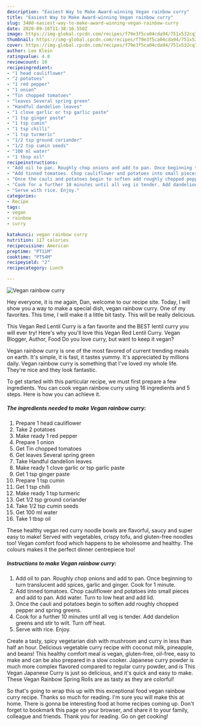 ```yaml
---
description: "Easiest Way to Make Award-winning Vegan rainbow curry"
title: "Easiest Way to Make Award-winning Vegan rainbow curry"
slug: 3480-easiest-way-to-make-award-winning-vegan-rainbow-curry
date: 2020-09-16T11:38:16.558Z
image: https://img-global.cpcdn.com/recipes/f79e3f5ca04cda94/751x532cq70/vegan-rainbow-curry-recipe-main-photo.jpg
thumbnail: https://img-global.cpcdn.com/recipes/f79e3f5ca04cda94/751x532cq70/vegan-rainbow-curry-recipe-main-photo.jpg
cover: https://img-global.cpcdn.com/recipes/f79e3f5ca04cda94/751x532cq70/vegan-rainbow-curry-recipe-main-photo.jpg
author: Leo Klein
ratingvalue: 4.8
reviewcount: 10
recipeingredient:
- "1 head cauliflower"
- "2 potatoes"
- "1 red pepper"
- "1 onion"
- "Tin chopped tomatoes"
- "leaves Several spring green"
- "Handful dandelion leaves"
- "1 clove garlic or tsp garlic paste"
- "1 tsp ginger paste"
- "1 tsp cumin"
- "1 tsp chilli"
- "1 tsp turmeric"
- "1/2 tsp ground coriander"
- "1/2 tsp cumin seeds"
- "100 ml water"
- "1 tbsp oil"
recipeinstructions:
- "Add oil to pan. Roughly chop onions and add to pan. Once beginning to turn translucent add spices, garlic and ginger. Cook for 1 minute."
- "Add tinned tomatoes. Chop cauliflower and potatoes into small pieces and add to pan. Add water. Turn to low heat and add lid."
- "Once the cauli and potatoes begin to soften add roughly chopped pepper and spring greens."
- "Cook for a further 10 minutes until all veg is tender. Add dandelion greens and stir to wilt. Turn off heat."
- "Serve with rice. Enjoy."
categories:
- Recipe
tags:
- vegan
- rainbow
- curry

katakunci: vegan rainbow curry 
nutrition: 117 calories
recipecuisine: American
preptime: "PT11M"
cooktime: "PT54M"
recipeyield: "2"
recipecategory: Lunch

---
```



![Vegan rainbow curry](https://img-global.cpcdn.com/recipes/f79e3f5ca04cda94/751x532cq70/vegan-rainbow-curry-recipe-main-photo.jpg)

Hey everyone, it is me again, Dan, welcome to our recipe site. Today, I will show you a way to make a special dish, vegan rainbow curry. One of my favorites. This time, I will make it a little bit tasty. This will be really delicious.

This Vegan Red Lentil Curry is a fan favorite and the BEST lentil curry you will ever try! Here&#39;s why you&#39;ll love this Vegan Red Lentil Curry. Vegan Blogger, Author, Food Do you love curry, but want to keep it vegan?

Vegan rainbow curry is one of the most favored of current trending meals on earth. It's simple, it is fast, it tastes yummy. It's appreciated by millions daily. Vegan rainbow curry is something that I've loved my whole life. They're nice and they look fantastic.


To get started with this particular recipe, we must first prepare a few ingredients. You can cook vegan rainbow curry using 16 ingredients and 5 steps. Here is how you can achieve it.

<!--inarticleads1-->

##### The ingredients needed to make Vegan rainbow curry:

1. Prepare 1 head cauliflower
1. Take 2 potatoes
1. Make ready 1 red pepper
1. Prepare 1 onion
1. Get Tin chopped tomatoes
1. Get leaves Several spring green
1. Take Handful dandelion leaves
1. Make ready 1 clove garlic or tsp garlic paste
1. Get 1 tsp ginger paste
1. Prepare 1 tsp cumin
1. Get 1 tsp chilli
1. Make ready 1 tsp turmeric
1. Get 1/2 tsp ground coriander
1. Take 1/2 tsp cumin seeds
1. Get 100 ml water
1. Take 1 tbsp oil


These healthy vegan red curry noodle bowls are flavorful, saucy and super easy to make! Served with vegetables, crispy tofu, and gluten-free noodles too! Vegan comfort food which happens to be wholesome and healthy. The colours makes it the perfect dinner centrepiece too! 

<!--inarticleads2-->

##### Instructions to make Vegan rainbow curry:

1. Add oil to pan. Roughly chop onions and add to pan. Once beginning to turn translucent add spices, garlic and ginger. Cook for 1 minute.
1. Add tinned tomatoes. Chop cauliflower and potatoes into small pieces and add to pan. Add water. Turn to low heat and add lid.
1. Once the cauli and potatoes begin to soften add roughly chopped pepper and spring greens.
1. Cook for a further 10 minutes until all veg is tender. Add dandelion greens and stir to wilt. Turn off heat.
1. Serve with rice. Enjoy.


Create a tasty, spicy vegetarian dish with mushroom and curry in less than half an hour. Delicious vegetable curry recipe with coconut milk, pineapple, and beans! This healthy comfort meal is vegan, gluten-free, oil-free, easy to make and can be also prepared in a slow cooker. Japanese curry powder is much more complex flavored compared to regular curry powder, and is This Vegan Japanese Curry is just so delicious, and it&#39;s quick and easy to make. These Vegan Rainbow Spring Rolls are as tasty as they are colorful! 

So that's going to wrap this up with this exceptional food vegan rainbow curry recipe. Thanks so much for reading. I'm sure you will make this at home. There is gonna be interesting food at home recipes coming up. Don't forget to bookmark this page on your browser, and share it to your family, colleague and friends. Thank you for reading. Go on get cooking!
